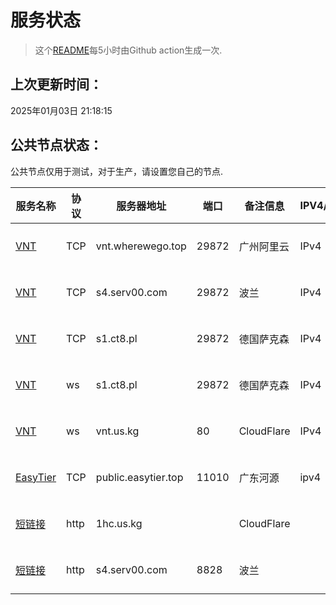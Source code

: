 # 服务状态
> 这个[README](https://github.com/lmq8267/server-status)每5小时由Github action生成一次.
## 上次更新时间：
2025年01月03日 21:18:15
## 公共节点状态： 
公共节点仅用于测试，对于生产，请设置您自己的节点.

|服务名称|协议|服务器地址|端口|备注信息|IPV4/IPV6|**状态**|
|--|--|--|--|--|--|--|
|[VNT](https://github.com/vnt-dev/vnt)|TCP|vnt.wherewego.top|29872|广州阿里云|IPv4|正常✅|
|[VNT](https://github.com/vnt-dev/vnt)|TCP|s4.serv00.com|29872|波兰|IPv4|正常✅|
|[VNT](https://github.com/vnt-dev/vnt)|TCP|s1.ct8.pl|29872|德国萨克森|IPv4|正常✅|
|[VNT](https://github.com/vnt-dev/vnt)|ws|s1.ct8.pl|29872|德国萨克森|IPv4|正常✅|
|[VNT](https://github.com/vnt-dev/vnt)|ws|vnt.us.kg|80|CloudFlare|IPv4|正常✅|
|[EasyTier](https://github.com/EasyTier/EasyTier)|TCP|public.easytier.top|11010|广东河源|ipv4|正常✅|
|[短链接](http://1hc.us.kg)|http|1hc.us.kg||CloudFlare||正常✅|
|[短链接](http://s4.serv00.com:8828)|http|s4.serv00.com|8828|波兰||正常✅|
